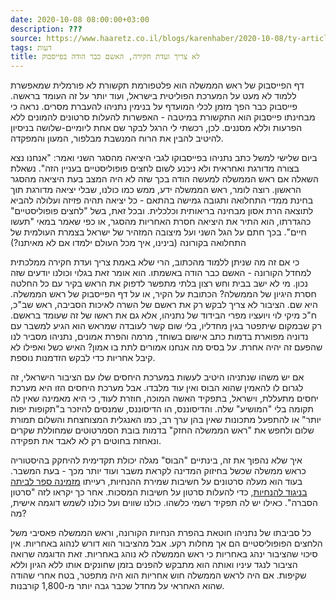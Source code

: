 ```yaml
---
date: 2020-10-08 08:00:00+03:00
description: ???
source: https://www.haaretz.co.il/blogs/karenhaber/2020-10-08/ty-article/0000017f-f896-d887-a7ff-f8f651340000
tags: דעות
title: לא צריך ועדת חקירה, האשם כבר הודה בפייסבוק
---
```


דף הפייסבוק של ראש הממשלה הוא פלטפורמת תקשורת לא פורמלית שמאפשרת ללמוד לא מעט על המערכת הפוליטית בישראל, ועוד יותר על זה העומד בראשה. פייסבוק כבר הפך מזמן לכלי המועדף על בנימין נתניהו להעברת מסרים. נראה כי מבחינתו פייסבוק הוא התקשורת במיטבה - האפשרות להעלות סרטונים להמונים ללא הפרעות וללא מסננים. לכן, רכשתי לי הרגל לבקר שם אחת ליומיים-שלושה בניסיון להיטיב להבין את הרוח המנשבת מבלפור, המעון והמפקדה. 

ביום שלישי למשל כתב נתניהו בפייסבוקו לגבי היציאה מהסגר השני ואמר: "אנחנו נצא בצורה מדורגת ואחראית ולא ניכנע לשום לחצים פופוליסטיים בעניין הזה". נשאלת השאלה אם ראש הממשלה למעשה הודה בכך שזה לא היה המצב בעת היציאה מהסגר הראשון. רוצה לומר, ראש הממשלה ידע, ממש כמו כולנו, שבלי יציאה מדורגת תוך בחינת ממדי התחלואה ותגובה גמישה בהתאם - כל יציאה תהיה פזיזה ועלולה להביא לתוצאה הרת אסון מבחינה בריאותית וכלכלית. ובכל זאת, בשל "לחצים פופוליסטיים" כהגדרתו, הוא התיר את היציאה חסרת האחריות מהסגר, או כפי שאמר במאי "תעשו חיים". בכך חתם על הגל השני ועל מיצובה המזהיר של ישראל בצמרת העולמית של התחלואה בקורונה (בינינו, איך מכל העולם ילמדו אם לא מאיתנו?) 

כי אם זה מה שניתן ללמוד מהכתוב, הרי שלא באמת צריך ועדת חקירה ממלכתית למחדל הקורונה - האשם כבר הודה באשמתו. הוא אומר זאת בגלוי וכולנו יודעים שזה נכון. מי לא ישב בבית וחש רצון בלתי מתפשר לדפוק את הראש בקיר עם כל החלטה חסרת היגיון של הממשלה? הכתובת על הקיר, או על דף הפייסבוק של ראש הממשלה. היא שם. הציבור לא צריך לבקש רק את ראשם של השרה לאיכות הסביבה, ראש שב"כ, ח"כ מיקי לוי ויועציו מפרי הבידוד של נתניהו, אלא גם את ראשו של זה שעומד בראשם. רק שבמקום שיתפטר בגין מחדליו, בלי שום קשר לעובדה שמראש הוא הגיע למשבר עם נדוניה מפוארת בדמות כתב אישום בשוחד, מרמה והפרת אמונים, נתניהו מסביר לנו שהפעם זה יהיה אחרת. על בסיס מה אנחנו אמורים לתת בו אמון? האיש כשל ואפילו לא קיבל אחריות כדי לבקש הזדמנות נוספת. 

אם יש משהו שנתניהו היטיב לעשות במערכת היחסים שלו עם הציבור הישראלי, זה לגרום לו להאמין שהוא הבוס ואין עוד מלבדו. אבל מערכת היחסים הזו היא מערכת יחסים מתעללת, וישראל, בתפקיד האשה המוכה, חוזרת לעוד, כי היא מאמינה שאין לה תקומה בלי "המושיע" שלה. והדיסוננס, הו הדיסוננס, שמנסים להיזכר ב"תקופות יפות יותר" או להתפעל מתכונות שאין בהן ערך רב, כמו האנגלית המצוחצחת והשלום תמורת שלום ולחפש את "ראש הממשלה החזק" בדמות בובת הסמרטוטים שמחוללת שקרים ונאחזת בחוטים רק לא לאבד את תפקידה. 

איך שלא נהפוך את זה, בינתיים "הבוס" מגלה יכולת תקדימית להיחקק בהיסטוריה כראש ממשלה שכשל בחיזוק המדינה לקראת משבר ועוד יותר מכך - בעת המשבר. בעוד הוא מעלה סרטונים על חשיבות שמירת ההנחיות, רעייתו [מזמינה ספר לביתה בניגוד להנחיות](/health/corona/2020-10-07/ty-article/.premium/0000017f-e911-d62c-a1ff-fd7b7b0e0000), כדי להעלות סרטון על חשיבות המסכות. אחר כך יקראו לזה "סרטון הסברה". כאילו יש לה תפקיד רשמי כלשהו. כולנו שווים ועל כולנו לשמש דוגמה אישית, מה? 

כל סביבתו של נתניהו חוטאת בהפרת הנחיות הקורונה, וראש הממשלה פאסיבי משל הלחצים הפופוליסטיים הם אך מחלות רקע. אבל מהציבור הוא דורש לנהוג באחריות. אין סיכוי שהציבור ינהג באחריות כי ראש הממשלה לא נוהג באחריות. זאת הדוגמה שרואה הציבור לנגד עיניו ואותה הוא מתבקש להפנים בזמן שחונקים אותו ללא הגיון וללא שקיפות. אם היה לראש הממשלה חוש אחריות הוא היה מתפטר, בטח אחרי שהודה שהוא האחראי על מחדל שכבר גבה יותר מ-1,800 קורבנות.